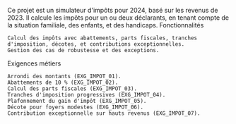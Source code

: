 Ce projet est un simulateur d'impôts pour 2024, basé sur les revenus de 2023. Il calcule les impôts pour un ou deux déclarants, en tenant compte de la situation familiale, des enfants, et des handicaps.
Fonctionnalités

    Calcul des impôts avec abattements, parts fiscales, tranches d'imposition, décotes, et contributions exceptionnelles.
    Gestion des cas de robustesse et des exceptions.

Exigences métiers

    Arrondi des montants (EXG_IMPOT_01).
    Abattements de 10 % (EXG_IMPOT_02).
    Calcul des parts fiscales (EXG_IMPOT_03).
    Tranches d'imposition progressives (EXG_IMPOT_04).
    Plafonnement du gain d'impôt (EXG_IMPOT_05).
    Décote pour foyers modestes (EXG_IMPOT_06).
    Contribution exceptionnelle sur hauts revenus (EXG_IMPOT_07).
